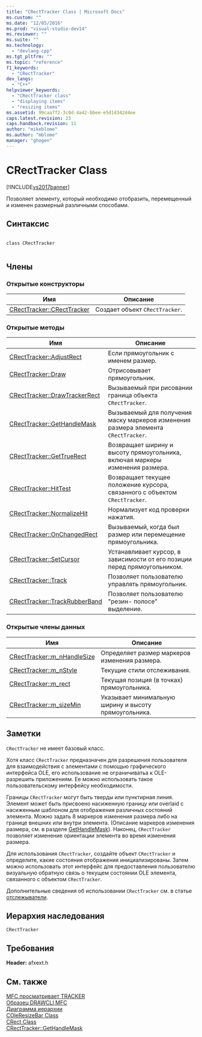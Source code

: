 ```yaml
---
title: "CRectTracker Class | Microsoft Docs"
ms.custom: ""
ms.date: "12/05/2016"
ms.prod: "visual-studio-dev14"
ms.reviewer: ""
ms.suite: ""
ms.technology: 
  - "devlang-cpp"
ms.tgt_pltfrm: ""
ms.topic: "reference"
f1_keywords: 
  - "CRectTracker"
dev_langs: 
  - "C++"
helpviewer_keywords: 
  - "CRectTracker class"
  - "displaying items"
  - "resizing items"
ms.assetid: 99caa7f2-3c0d-4a42-bbee-e5d1d342d4ee
caps.latest.revision: 23
caps.handback.revision: 11
author: "mikeblome"
ms.author: "mblome"
manager: "ghogen"
---
```

# CRectTracker Class
[!INCLUDE[vs2017banner](../../assembler/inline/includes/vs2017banner.md)]

Позволяет элементу, который необходимо отобразить, перемещенный и изменен размерный различными способами.  
  
## Синтаксис  
  
```  
  
class CRectTracker  
  
```  
  
## Члены  
  
### Открытые конструкторы  
  
|Имя|Описание|  
|---------|--------------|  
|[CRectTracker::CRectTracker](../Topic/CRectTracker::CRectTracker.md)|Создает объект `CRectTracker`.|  
  
### Открытые методы  
  
|Имя|Описание|  
|---------|--------------|  
|[CRectTracker::AdjustRect](../Topic/CRectTracker::AdjustRect.md)|Если прямоугольник с именем размер.|  
|[CRectTracker::Draw](../Topic/CRectTracker::Draw.md)|Отрисовывает прямоугольник.|  
|[CRectTracker::DrawTrackerRect](../Topic/CRectTracker::DrawTrackerRect.md)|Вызываемый при рисовании граница объекта `CRectTracker`.|  
|[CRectTracker::GetHandleMask](../Topic/CRectTracker::GetHandleMask.md)|Вызываемый для получения маску маркеров изменения размера элемента `CRectTracker`.|  
|[CRectTracker::GetTrueRect](../Topic/CRectTracker::GetTrueRect.md)|Возвращает ширину и высоту прямоугольника, включая маркеры изменения размера.|  
|[CRectTracker::HitTest](../Topic/CRectTracker::HitTest.md)|Возвращает текущее положение курсора, связанного с объектом `CRectTracker`.|  
|[CRectTracker::NormalizeHit](../Topic/CRectTracker::NormalizeHit.md)|Нормализует код проверки нажатия.|  
|[CRectTracker::OnChangedRect](../Topic/CRectTracker::OnChangedRect.md)|Вызываемый, когда был размер или перемещение прямоугольника.|  
|[CRectTracker::SetCursor](../Topic/CRectTracker::SetCursor.md)|Устанавливает курсор, в зависимости от его позиции перед прямоугольником.|  
|[CRectTracker::Track](../Topic/CRectTracker::Track.md)|Позволяет пользователю управлять прямоугольник.|  
|[CRectTracker::TrackRubberBand](../Topic/CRectTracker::TrackRubberBand.md)|Позволяет пользователю "резин\- полосе" выделение.|  
  
### Открытые члены данных  
  
|Имя|Описание|  
|---------|--------------|  
|[CRectTracker::m\_nHandleSize](../Topic/CRectTracker::m_nHandleSize.md)|Определяет размер маркеров изменения размера.|  
|[CRectTracker::m\_nStyle](../Topic/CRectTracker::m_nStyle.md)|Текущие стили отслеживания.|  
|[CRectTracker::m\_rect](../Topic/CRectTracker::m_rect.md)|Текущая позиция \(в точках\) прямоугольника.|  
|[CRectTracker::m\_sizeMin](../Topic/CRectTracker::m_sizeMin.md)|Указывает минимальную ширину и высоту прямоугольника.|  
  
## Заметки  
 `CRectTracker` не имеет базовый класс.  
  
 Хотя класс `CRectTracker` предназначен для разрешения пользователя для взаимодействия с элементами с помощью графического интерфейса OLE, его использование не ограничиватьа к OLE\- разрешить приложениям.  Ее можно использовать такое пользовательскому интерфейсу необходимости.  
  
 Границы `CRectTracker` могут быть тверды или пунктирная линия.  Элемент может быть присвоено насиженную границу или overlaid с насиженным шаблоном для отображения различных состояний элемента.  Можно задать 8 маркеров изменения размера либо на границе внешних или внутри элемента.  \(Описание маркеров изменения размера, см. в разделе [GetHandleMask](../Topic/CRectTracker::GetHandleMask.md)\). Наконец, `CRectTracker` позволяет изменение ориентации элемента во время изменения размера.  
  
 Для использования `CRectTracker`, создайте объект `CRectTracker` и определите, какие состояния отображения инициализированы.  Затем можно использовать этот интерфейс для предоставления пользователю визуальную обратную связь о текущем состоянии OLE элемента, связанного с объектом `CRectTracker`.  
  
 Дополнительные сведения об использовании `CRectTracker` см. в статье [отслежыватели](../../mfc/trackers.md).  
  
## Иерархия наследования  
 `CRectTracker`  
  
## Требования  
 **Header:**  afxext.h  
  
## См. также  
 [MFC просматривает TRACKER](../../top/visual-cpp-samples.md)   
 [Образец DRAWCLI MFC](../../top/visual-cpp-samples.md)   
 [Диаграмма иерархии](../../mfc/hierarchy-chart.md)   
 [COleResizeBar Class](../../mfc/reference/coleresizebar-class.md)   
 [CRect Class](../../atl-mfc-shared/reference/crect-class.md)   
 [CRectTracker::GetHandleMask](../Topic/CRectTracker::GetHandleMask.md)